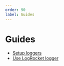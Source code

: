 ```yaml
---
order: 90
label: Guides
---
```


# Guides

- [Setup loggers](./setup-loggers.md)
- [Use LogRocket logger](./use-logrocket-logger.md)


